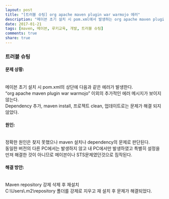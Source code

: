 ```yaml
---
layout: post
title: "[트러블 슈팅] org apache maven plugin war warmojo 에러"
description: "메이븐 초기 설치 시 pom.xml에서 발생하는 org apache maven plugin war warmojo 에러"
date: 2017-01-21
tags: [maven, 메이븐, 루키교육, 개발, 트러블 슈팅]
comments: true
share: true
---
```


### 트러블 슈팅

#### 문제 상황: 
<br>
메이븐 초기 설치 시 pom.xml의 상단에 다음과 같은 에러가 발생한다. 
<br>
“org apache maven plugin war warmojo” 이외의 추가적인 에러 메시지가 보이지 않는다. 
<br>
Dependency 추가, maven install, 프로젝트 clean, 업데이트로는 문제가 해결 되지 않았다. 


#### 원인: 
<br>
정확한 원인은 찾지 못했으나 maven 설치나 dependency의 문제로 판단된다. 
<br>
동일한 버전의 다른 PC에서는 발생하지  않고 내 PC에서만 발생하였고 특별히 설정을 만져 해결한 것이 아니므로 메이븐이나 STS문제였던것으로 짐작된다. 

#### 해결 방안: 
<br>
Maven repository 강제 삭제 후 재설치
<br>
C:\Users\.m2\repository 폴더를 강제로 지우고 재 설치 후 문제가 해결되었다.

